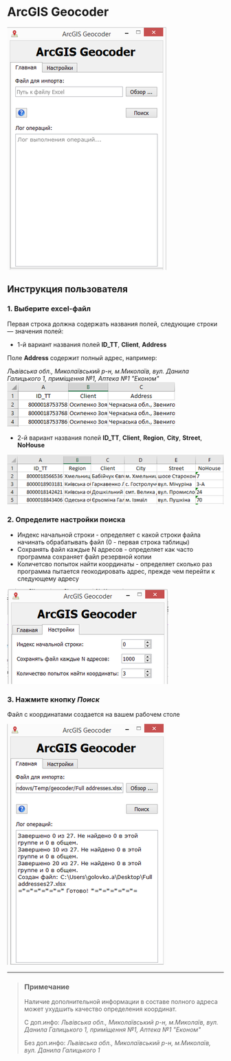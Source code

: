 # ArcGIS Geocoder
![Main view](https://github.com/fugrusha/blackhole/blob/master/Python/geocoding/ArcGIS%20geocoding%20with%20GUI/images/mainview.png)

## Инструкция пользователя

### 1. Выберите excel-файл 
Первая строка должна содержать названия полей, следующие строки — значения полей: 
+ 1-й вариант названия полей **ID_TT**, **Client**, **Address**

Поле **Address** содержит полный адрес, например:

*Львівська обл., Миколаївський р-н, м.Миколаїв, вул. Данила Галицького 1, приміщення №1, Аптека №1 "Економ"*
![Required fields-1](https://github.com/fugrusha/blackhole/blob/pyqt_gui/Python/geocoding/ArcGIS%20geocoding%20with%20GUI/images/Required%20fields-1.png)

 + 2-й вариант названия полей **ID_TT**, **Client**, **Region**, **City**, **Street**, **NoHouse**

![Required fields-2](https://github.com/fugrusha/blackhole/blob/pyqt_gui/Python/geocoding/ArcGIS%20geocoding%20with%20GUI/images/Required%20fields-2.png)

### 2. Определите настройки поиска
* Индекс начальной строки - определяет с какой строки файла начинать обрабатывать файл (0 - первая строка таблицы)
* Сохранять файл каждые N адресов - определяет как часто программа сохраняет файл резервной копии
* Количетсво попыток найти координаты - определяет сколько раз программа пытается геокодировать адрес, прежде чем перейти к следующему адресу

![Settings view](https://github.com/fugrusha/blackhole/blob/master/Python/geocoding/ArcGIS%20geocoding%20with%20GUI/images/settingsview.png)

### 3. Нажмите кнопку ***Поиск***
Файл с координатами создается на вашем рабочем столе

![Result view](https://github.com/fugrusha/blackhole/blob/master/Python/geocoding/ArcGIS%20geocoding%20with%20GUI/images/geocoder_mainwindow.png)

-----
>### Примечание
>Наличие дополнительной информации в составе полного адреса может ухудшить качество определения координат.
>
>С доп.инфо: *Львівська обл., Миколаївський р-н, м.Миколаїв, вул. Данила Галицького 1, приміщення №1, Аптека №1 "Економ"*
>
>Без доп.инфо: *Львівська обл., Миколаївський р-н, м.Миколаїв, вул. Данила Галицького 1*
